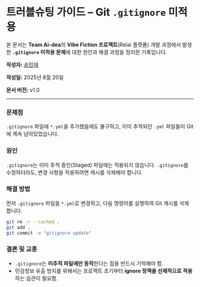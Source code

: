 # 트러블슈팅 가이드 – Git `.gitignore` 미적용

본 문서는 **Team Ai-dea**의 **Vibe Fiction 프로젝트**(Relai 플랫폼) 개발 과정에서 발생한 **`.gitignore` 미적용 문제**에 대한 원인과 해결 과정을 정리한 기록입니다.

**작성자:** [송민재](https://github.com/songkey06)

**작성일:** 2025년 8월 20일

**문서 버전:** v1.0

---

### 문제점
`.gitignore` 파일에 `*.yml`을 추가했음에도 불구하고, 이미 추적되던 `.yml` 파일들이 Git에 계속 남아있었습니다.

### 원인
`.gitignore`는 이미 추적 중인(Staged) 파일에는 적용되지 않습니다. `.gitignore`를 수정하더라도, 변경 사항을 적용하려면 캐시를 삭제해야 합니다.

### 해결 방법
먼저 `.gitignore` 파일을 `*.yml`로 변경하고, 다음 명령어를 실행하여 Git 캐시를 삭제합니다.
```bash
git rm -r --cached .
git add .
git commit -m "gitignore update"
```

### 결론 및 교훈

* `.gitignore`는 **미추적 파일에만 동작**한다는 점을 반드시 기억해야 함.
* 민감정보 유출 방지를 위해서는 프로젝트 초기부터 **ignore 정책을 선제적으로 적용**하는 습관이 필요함.
